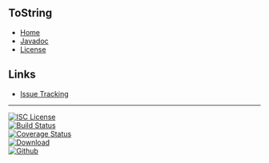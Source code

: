 ## ToString
- [Home]()
- [Javadoc](docs/javadoc)
- [License](#docs/LICENSE)

## Links
- [Issue Tracking](https://github.com/nwillc/jdk8-tostring/issues)

--------
[![ISC License](http://shields-nwillc.rhcloud.com/shield/tldrlegal?package=ISC)](http://shields-nwillc.rhcloud.com/homepage/tldrlegal?package=ISC)
<br/>
[![Build Status](http://shields-nwillc.rhcloud.com/shield/travis-ci?path=nwillc&package=jdk8-tostring)](http://shields-nwillc.rhcloud.com/homepage/travis-ci?path=nwillc&package=jdk8-tostring)
<br/>
[![Coverage Status](http://shields-nwillc.rhcloud.com/shield/codecov?path=github/nwillc&package=jdk8-tostring)](http://shields-nwillc.rhcloud.com/homepage/codecov?path=github/nwillc&package=jdk8-tostring)
<br/>
[![Download](http://shields-nwillc.rhcloud.com/shield/jcenter?group=com.github.nwillc&package=ToString)](http://shields-nwillc.rhcloud.com/homepage/jcenter?group=com.github.nwillc&package=ToString&path=nwillc/maven/jdk8-tostring)
<br/>
[![Github](http://shields-nwillc.rhcloud.com/shield/github)](http://shields-nwillc.rhcloud.com/homepage/github?path=nwillc&package=jdk8-tostring)
